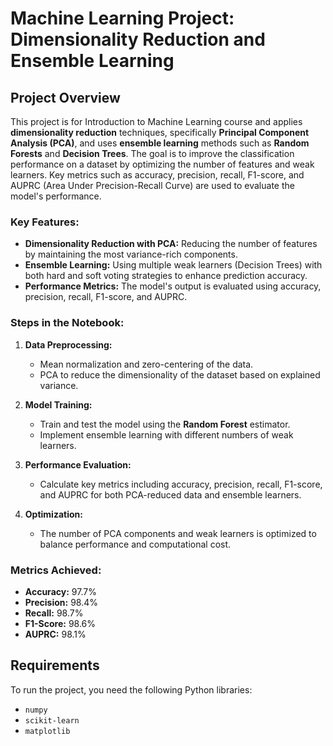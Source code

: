 # Machine Learning Project: Dimensionality Reduction and Ensemble Learning

## Project Overview
This project is for Introduction to Machine Learning course and applies **dimensionality reduction** techniques, specifically **Principal Component Analysis (PCA)**, and uses **ensemble learning** methods such as **Random Forests** and **Decision Trees**. The goal is to improve the classification performance on a dataset by optimizing the number of features and weak learners. Key metrics such as accuracy, precision, recall, F1-score, and AUPRC (Area Under Precision-Recall Curve) are used to evaluate the model's performance.

### Key Features:
- **Dimensionality Reduction with PCA:** Reducing the number of features by maintaining the most variance-rich components.
- **Ensemble Learning:** Using multiple weak learners (Decision Trees) with both hard and soft voting strategies to enhance prediction accuracy.
- **Performance Metrics:** The model's output is evaluated using accuracy, precision, recall, F1-score, and AUPRC.

### Steps in the Notebook:
1. **Data Preprocessing:** 
   - Mean normalization and zero-centering of the data.
   - PCA to reduce the dimensionality of the dataset based on explained variance.
   
2. **Model Training:**
   - Train and test the model using the **Random Forest** estimator.
   - Implement ensemble learning with different numbers of weak learners.
   
3. **Performance Evaluation:**
   - Calculate key metrics including accuracy, precision, recall, F1-score, and AUPRC for both PCA-reduced data and ensemble learners.
   
4. **Optimization:** 
   - The number of PCA components and weak learners is optimized to balance performance and computational cost.

### Metrics Achieved:
- **Accuracy:** 97.7%
- **Precision:** 98.4%
- **Recall:** 98.7%
- **F1-Score:** 98.6%
- **AUPRC:** 98.1%

## Requirements
To run the project, you need the following Python libraries:
- `numpy`
- `scikit-learn`
- `matplotlib`
